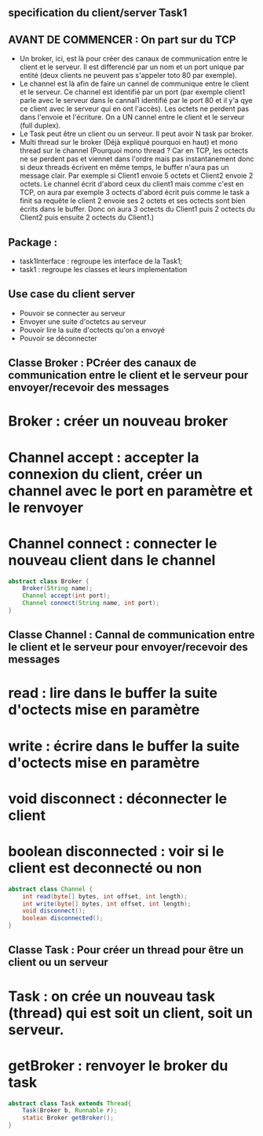 ## specification du client/server Task1

## AVANT DE COMMENCER : On part sur du TCP
- Un broker, ici, est là pour créer des canaux de communication entre le client et le serveur. Il est differencié par un nom et un port unique par entité (deux clients ne peuvent pas s'appeler toto 80 par exemple). 
- Le channel est là afin de faire un cannel de communique entre le client et le serveur. Ce channel est identifié par un port (par exemple client1 parle avec le serveur dans le cannal1 identifié par le port 80 et il y'a qye ce client avec le serveur qui en ont l'accès). Les octets ne perdent pas dans l'envoie et l'écriture. On a UN cannel entre le client et le serveur (full duplex).
- Le Task peut être un client ou un serveur. Il peut avoir N task par broker.
- Multi thread  sur le broker (Déjà expliqué pourquoi en haut) et mono thread sur le channel (Pourquoi mono thread ? Car en TCP, les octects ne se perdent pas et viennet dans l'ordre mais pas instantanement donc si deux threads écrivent en même temps, le buffer n'aura pas un message clair. Par exemple si Client1 envoie 5 octets et Client2 envoie 2 octets. Le channel écrit d'abord ceux du client1 mais comme c'est en TCP, on aura par exemple 3 octects d'abord écrit puis comme le task a finit sa requête le client 2 envoie ses 2 octets et ses octects sont bien écrits dans le buffer. Donc on aura 3 octects du Client1 puis 2 octects du Client2 puis ensuite 2 octects du Client1.)

## Package : 
- task1Interface : regroupe les interface de la Task1;
- task1 : regroupe les classes et leurs implementation

## Use case du client server 

- Pouvoir se connecter au serveur 
- Envoyer une suite d'octetcs au serveur 
- Pouvoir lire la suite d'octects qu'on a envoyé 
- Pouvoir se déconnecter


## Classe Broker : PCréer des canaux de communication entre le client et le serveur pour envoyer/recevoir des messages 
# Broker : créer un nouveau broker 
# Channel accept : accepter la connexion du client, créer un channel avec le port en paramètre et le renvoyer
# Channel connect : connecter le nouveau client dans le channel

```java
abstract class Broker {
    Broker(String name);
    Channel accept(int port);
    Channel connect(String name, int port);
}
```

## Classe Channel : Cannal de communication entre le client et le serveur pour envoyer/recevoir des messages 
# read : lire dans le buffer la suite d'octects mise en paramètre
# write : écrire dans le buffer la suite d'octects mise en paramètre
# void disconnect : déconnecter le client 
# boolean disconnected : voir si le client est deconnecté ou non

```java
abstract class Channel {
    int read(byte[] bytes, int offset, int length);
    int write(byte[] bytes, int offset, int length);
    void disconnect();
    boolean disconnected();
}
```

## Classe Task : Pour créer un thread pour être un client ou un serveur
# Task : on crée un nouveau task (thread) qui est soit un client, soit un serveur.
# getBroker : renvoyer le broker du task

```java
abstract class Task extends Thread{
    Task(Broker b, Runnable r);
    static Broker getBroker();
}
```